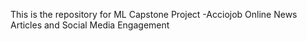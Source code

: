This is the repository for ML Capstone Project -Acciojob
Online News Articles and Social Media Engagement
